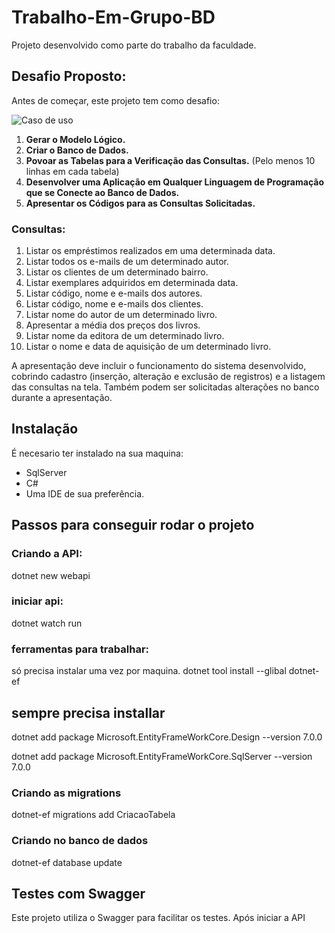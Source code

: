 # Trabalho-Em-Grupo-BD
Projeto desenvolvido como parte do trabalho da faculdade.

## Desafio Proposto:
Antes de começar, este projeto tem como desafio:

![Caso de uso](https://github.com/Ayrton54/Trabalho-Em-Grupo-BD/assets/106751266/8ef9147d-46f8-4011-9f2e-d270832334cc)

1. **Gerar o Modelo Lógico.**
2. **Criar o Banco de Dados.**
3. **Povoar as Tabelas para a Verificação das Consultas.** (Pelo menos 10 linhas em cada tabela)
4. **Desenvolver uma Aplicação em Qualquer Linguagem de Programação que se Conecte ao Banco de Dados.**
5. **Apresentar os Códigos para as Consultas Solicitadas.**

### Consultas:
1. Listar os empréstimos realizados em uma determinada data.
2. Listar todos os e-mails de um determinado autor.
3. Listar os clientes de um determinado bairro.
4. Listar exemplares adquiridos em determinada data.
5. Listar código, nome e e-mails dos autores.
6. Listar código, nome e e-mails dos clientes.
7. Listar nome do autor de um determinado livro.
8. Apresentar a média dos preços dos livros.
9. Listar nome da editora de um determinado livro.
10. Listar o nome e data de aquisição de um determinado livro.

A apresentação deve incluir o funcionamento do sistema desenvolvido, cobrindo cadastro (inserção, alteração e exclusão de registros) 
e a listagem das consultas na tela. Também podem ser solicitadas alterações no banco durante a apresentação.

## Instalação

É necesario ter instalado na sua maquina: 
- SqlServer
- C#
- Uma IDE de sua preferência.

## Passos para conseguir rodar o projeto

### Criando a API: 
dotnet new webapi

### iniciar api: 
dotnet watch run

### ferramentas para trabalhar:
só precisa instalar uma vez por maquina.
dotnet tool install --glibal dotnet-ef

## sempre precisa installar
dotnet add package Microsoft.EntityFrameWorkCore.Design --version 7.0.0

dotnet add package Microsoft.EntityFrameWorkCore.SqlServer --version 7.0.0

### Criando as migrations
dotnet-ef migrations add CriacaoTabela

### Criando no banco  de dados
dotnet-ef database update 

## Testes com Swagger
Este projeto utiliza o Swagger para facilitar os testes. Após iniciar a API



